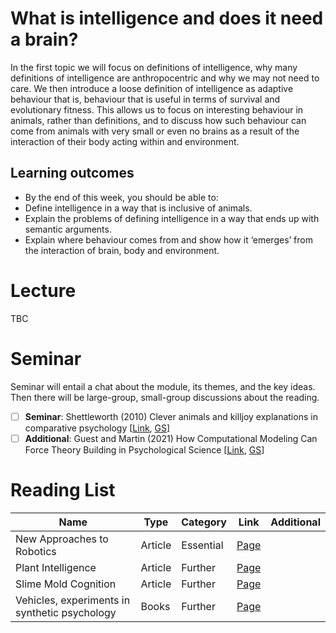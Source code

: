 # What is intelligence and does it need a brain?
In the first topic we will focus on definitions of intelligence, why many definitions of intelligence are anthropocentric and why we may not need to care. We then introduce a loose definition of intelligence as adaptive behaviour that is, behaviour that is useful in terms of survival and evolutionary fitness. This allows us to focus on interesting behaviour in animals, rather than definitions, and to discuss how such behaviour can come from animals with very small or even no brains as a result of the interaction of their body acting within and environment. 

## Learning outcomes
- By the end of this week, you should be able to:
- Define intelligence in a way that is inclusive of animals.
- Explain the problems of defining intelligence in a way that ends up with semantic arguments.
- Explain where behaviour comes from and show how it ‘emerges’ from the interaction of brain, body and environment.

# Lecture 
TBC

# Seminar 
Seminar will entail a chat about the module, its themes, and the key ideas. Then there will be large-group, small-group discussions about the reading. 


 - [ ] **Seminar**: Shettleworth (2010) Clever animals and killjoy explanations in comparative psychology [[Link](https://github.com/LukeBirkett/study-planner/blob/main/826G5_intel_animals_machines/weeks/week_1/readings/shettleworth_2010_killjoy_explanations.pdf), [GS](https://scholar.google.com/scholar?hl=en&as_sdt=0%2C5&q=Clever+animals+and+killjoy+explanations+in+comparative+psychology&btnG=)]
 - [ ] **Additional**: Guest and Martin (2021) How Computational Modeling Can Force Theory Building in Psychological Science [[Link](https://github.com/LukeBirkett/study-planner/blob/main/826G5_intel_animals_machines/weeks/week_1/readings/guest_martin_2021_how_computational_modeling.pdf), [GS](https://scholar.google.com/scholar?hl=en&as_sdt=0%2C5&q=How+Computational+Modeling+Can+Force+Theory+Building+in+Psychological+Science&btnG=)]

# Reading List

| Name | Type | Category | Link | Additional | 
|---|---|---|---|---|
| New Approaches to Robotics | Article | Essential | [Page](https://readinglists.sussex.ac.uk/leganto/public/44SUS_INST/citation/23770971050002461?auth=SAML) |  |
| Plant Intelligence | Article | Further | [Page](https://readinglists.sussex.ac.uk/leganto/public/44SUS_INST/citation/24520949760002461?auth=SAML) |  |
| Slime Mold Cognition | Article | Further | [Page](https://readinglists.sussex.ac.uk/leganto/public/44SUS_INST/citation/24520950510002461?auth=SAML) |  |
| Vehicles, experiments in synthetic psychology | Books | Further | [Page](https://readinglists.sussex.ac.uk/leganto/public/44SUS_INST/citation/23770971060002461?auth=SAML) |  |
